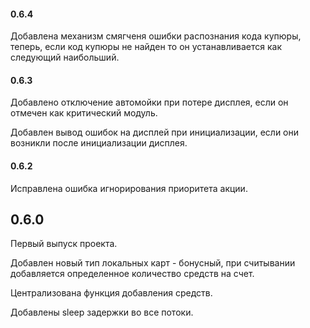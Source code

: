 #### 0.6.4
Добавлена механизм смягченя ошибки распознания кода купюры, теперь, если код купюры не найден то он устанавливается как следующий наибольший.
#### 0.6.3
Добавлено отключение автомойки при потере дисплея, если он отмечен как критический модуль.

Добавлен вывод ошибок на дисплей при инициализации, если они возникли после инициализации дисплея.
#### 0.6.2
Исправлена ошибка игнорирования приоритета акции.
## 0.6.0
Первый выпуск проекта.

Добавлен новый тип локальных карт - бонусный, при считывании добавляется определенное количество средств на счет.

Централизована функция добавления средств.

Добавлены sleep задержки во все потоки.